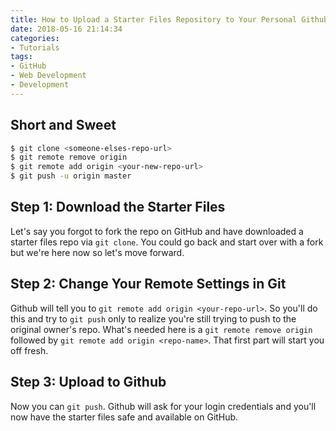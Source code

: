 ```yaml
---
title: How to Upload a Starter Files Repository to Your Personal Github
date: 2018-05-16 21:14:34
categories:
- Tutorials
tags:
- GitHub
- Web Development
- Development
---
```


## Short and Sweet

```bash
$ git clone <someone-elses-repo-url>
$ git remote remove origin
$ git remote add origin <your-new-repo-url>
$ git push -u origin master
```

## Step 1: Download the Starter Files

Let's say you forgot to fork the repo on GitHub and have downloaded a starter files repo via `git clone`. You could go back and start over with a fork but we're here now so let's move forward. 

## Step 2: Change Your Remote Settings in Git

Github will tell you to `git remote add origin <your-repo-url>`. So you'll do this and try to `git push` only to realize you're still trying to push to the original owner's repo. What's needed here is a `git remote remove origin` followed by `git remote add origin <repo-name>`. That first part will start you off fresh. 

## Step 3: Upload to Github

Now you can `git push`. Github will ask for your login credentials and you'll now have the starter files safe and available on GitHub. 